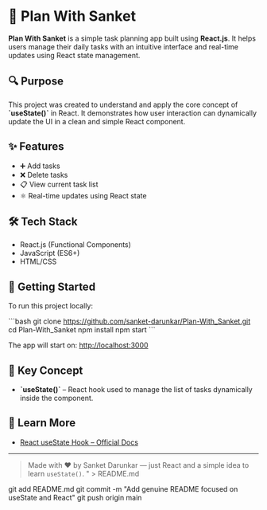 # 📅 Plan With Sanket

**Plan With Sanket** is a simple task planning app built using **React.js**. It helps users manage their daily tasks with an intuitive interface and real-time updates using React state management.

## 🔍 Purpose

This project was created to understand and apply the core concept of **\`useState()\`** in React. It demonstrates how user interaction can dynamically update the UI in a clean and simple React component.

## ✨ Features

- ➕ Add tasks
- ❌ Delete tasks
- 📋 View current task list
- ⚛️ Real-time updates using React state

## 🛠 Tech Stack

- React.js (Functional Components)
- JavaScript (ES6+)
- HTML/CSS

## 🚀 Getting Started

To run this project locally:

\`\`\`bash
git clone https://github.com/sanket-darunkar/Plan-With_Sanket.git
cd Plan-With_Sanket
npm install
npm start
\`\`\`

The app will start on: [http://localhost:3000](http://localhost:3000)

## 🧠 Key Concept

- **\`useState()\`** – React hook used to manage the list of tasks dynamically inside the component.

## 📘 Learn More

- [React useState Hook – Official Docs](https://reactjs.org/docs/hooks-state.html)

---

> Made with ❤️ by Sanket Darunkar — just React and a simple idea to learn `useState()`.
" > README.md

git add README.md
git commit -m "Add genuine README focused on useState and React"
git push origin main
